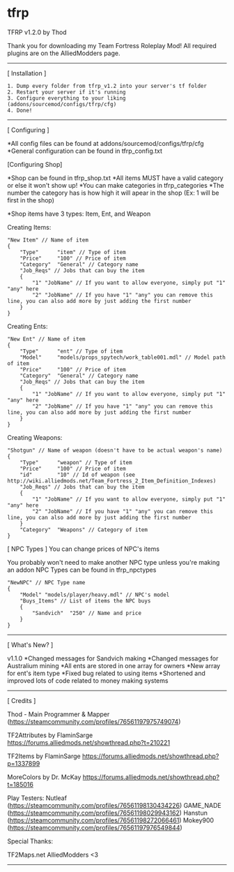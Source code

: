 # tfrp
TFRP v1.2.0 by Thod

Thank you for downloading my Team Fortress Roleplay Mod!
All required plugins are on the AlliedModders page.

___________________________________________
[ Installation ]

	1. Dump every folder from tfrp_v1.2 into your server's tf folder
	2. Restart your server if it's running
	3. Configure everything to your liking (addons/sourcemod/configs/tfrp/cfg)
	4. Done!
___________________________________________

[ Configuring ]

*All config files can be found at addons/sourcemod/configs/tfrp/cfg
*General configuration can be found in tfrp_config.txt

[Configuring Shop]

*Shop can be found in tfrp_shop.txt
*All items MUST have a valid category or else it won't show up!
*You can make categories in tfrp_categories
*The number the category has is how high it will apear in the shop
(Ex: 1 will be first in the shop)

*Shop items have 3 types: Item, Ent, and Weapon

Creating Items:
	
	"New Item" // Name of item
	{
		"Type"		"item" // Type of item
		"Price"		"100" // Price of item
		"Category" 	"General" // Category name
		"Job_Reqs" // Jobs that can buy the item
		{
			"1" "JobName" // If you want to allow everyone, simply put "1" "any" here
			"2"	"JobName" // If you have "1" "any" you can remove this line, you can also add more by just adding the first number
		}
	}

Creating Ents:

	"New Ent" // Name of item
	{
		"Type"		"ent" // Type of item
		"Model"		"models/props_spytech/work_table001.mdl" // Model path of item
		"Price"		"100" // Price of item
		"Category"	"General" // Category name
		"Job_Reqs" // Jobs that can buy the item
		{
			"1" "JobName" // If you want to allow everyone, simply put "1" "any" here
			"2" "JobName" // If you have "1" "any" you can remove this line, you can also add more by just adding the first number
		}
	}

Creating Weapons:
	
	"Shotgun" // Name of weapon (doesn't have to be actual weapon's name)
	{
		"Type"		"weapon" // Type of item
		"Price"		"100" // Price of item
		"id"		"10" // Id of weapon (see http://wiki.alliedmods.net/Team_Fortress_2_Item_Definition_Indexes)
		"Job_Reqs" // Jobs that can buy the item
		{
			"1" "JobName" // If you want to allow everyone, simply put "1" "any" here
			"2" "JobName" // If you have "1" "any" you can remove this line, you can also add more by just adding the first number
		}
		"Category"	"Weapons" // Category of item
	}

[ NPC Types ]
You can change prices of NPC's items

You probably won't need to make another NPC type unless you're making an addon
NPC Types can be found in tfrp_npctypes

	"NewNPC" // NPC Type name
	{
		"Model"	"models/player/heavy.mdl" // NPC's model
		"Buys_Items" // List of items the NPC buys
		{
			"Sandvich"	"250" // Name and price
		}
	}

___________________________________________
[ What's New? ]

v1.1.0
*Changed messages for Sandvich making
*Changed messages for Australium mining
*All ents are stored in one array for owners
*New array for ent's item type
*Fixed bug related to using items
*Shortened and improved lots of code related to money making systems

___________________________________________
[  Credits  ]

Thod - Main Programmer & Mapper
(https://steamcommunity.com/profiles/76561197975749074) 

TF2Attributes by FlaminSarge
https://forums.alliedmods.net/showthread.php?t=210221

TF2Items by FlaminSarge
https://forums.alliedmods.net/showthread.php?p=1337899

MoreColors by Dr. McKay
https://forums.alliedmods.net/showthread.php?t=185016

Play Testers:
Nutleaf (https://steamcommunity.com/profiles/76561198130434226)
GAME_NADE (https://steamcommunity.com/profiles/76561198029943162)
Hanstun (https://steamcommunity.com/profiles/76561198272066461)
Mokey900 (https://steamcommunity.com/profiles/76561197976549844)

Special Thanks:

TF2Maps.net
AlliedModders <3
___________________________________________

